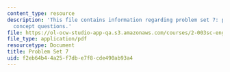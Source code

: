 ```yaml
---
content_type: resource
description: 'This file contains information regarding problem set 7: problems and
  concept questions.'
file: https://ol-ocw-studio-app-qa.s3.amazonaws.com/courses/2-003sc-engineering-dynamics-fall-2011/f2eb64b44a25f7dbe7f8cde490ab93a4_MIT2_003SCF11_pset7.pdf
file_type: application/pdf
resourcetype: Document
title: Problem Set 7
uid: f2eb64b4-4a25-f7db-e7f8-cde490ab93a4
---
```

